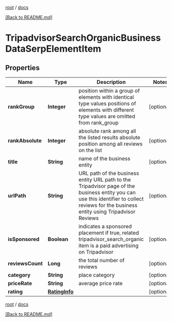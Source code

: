 [root](./../ "root") / [docs](./ "docs")

[[Back to README.md]](./../README.md "[Back to README.md]")

# TripadvisorSearchOrganicBusinessDataSerpElementItem

## Properties

| Name | Type | Description | Notes |
|------------ | ------------- | ------------- | -------------|
|**rankGroup** | **Integer** | position within a group of elements with identical type values positions of elements with different type values are omitted from rank_group |  [optional] |
|**rankAbsolute** | **Integer** | absolute rank among all the listed results absolute position among all reviews on the list |  [optional] |
|**title** | **String** | name of the business entity |  [optional] |
|**urlPath** | **String** | URL path of the business entity URL path to the Tripadvisor page of the business entity you can use this identifier to collect reviews for the business entity using Tripadvisor Reviews |  [optional] |
|**isSponsored** | **Boolean** | indicates a sponsored placement if true, related tripadvisor_search_organic item is a paid advertising on Tripadvisor |  [optional] |
|**reviewsCount** | **Long** | the total number of reviews |  [optional] |
|**category** | **String** | place category |  [optional] |
|**priceRate** | **String** | average price rate |  [optional] |
|**rating** | [**RatingInfo**](RatingInfo.md) |  |  [optional] |

[root](./../ "root") / [docs](./ "docs")

[[Back to README.md]](./../README.md "[Back to README.md]")